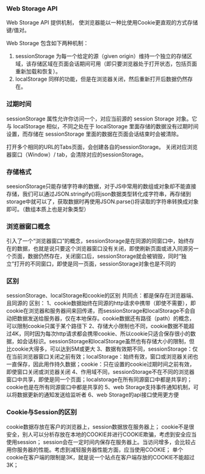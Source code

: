 ### Web Storage API

Web Storage API 提供机制， 使浏览器能以一种比使用Cookie更直观的方式存储键/值对。

Web Storage 包含如下两种机制：


1. sessionStorage 为每一个给定的源（given origin）维持一个独立的存储区域，该存储区域在页面会话期间可用（即只要浏览器处于打开状态，包括页面重新加载和恢复）。
2. localStorage 同样的功能，但是在浏览器关闭，然后重新打开后数据仍然存在。

### 过期时间

sessionStorage 属性允许你访问一个，对应当前源的 session Storage 对象。它与 localStorage 相似，不同之处在于 localStorage 里面存储的数据没有过期时间设置，而存储在 sessionStorage 里面的数据在页面会话结束时会被清除。

打开多个相同的URL的Tabs页面，会创建各自的sessionStorage。
关闭对应浏览器窗口（Window）/ tab，会清除对应的sessionStorage。


### 存储格式
seesionStorage只能存储字符串的数据，对于JS中常用的数组或对象却不能直接存储，我们可以通过JSON.stringify()将json数据类型转化成字符串，再存储到storage中就可以了，获取数据时再使用JSON.parse()将读取的字符串转换成对象即可。（数组本质上也是对象类型）

### 浏览器窗口概念

引入了一个“浏览器窗口”的概念，sessionStorage是在同源的同窗口中，始终存在的数据，也就是说只要这个浏览器窗口没有关闭，即使刷新页面或进入同源另一个页面，数据仍然存在，关闭窗口后，sessionStorage就会被销毁，同时“独立”打开的不同窗口，即使是同一页面，sessionStorage对象也是不同的


### 区别
sessionStorage、localStorage和cookie的区别 
共同点：都是保存在浏览器端、且同源的 
区别： 
1、cookie数据始终在同源的http请求中携带（即使不需要），即cookie在浏览器和服务器间来回传递，而sessionStorage和localStorage不会自动把数据发送给服务器，仅在本地保存。cookie数据还有路径（path）的概念，可以限制cookie只属于某个路径下 
2、存储大小限制也不同，cookie数据不能超过4K，同时因为每次http请求都会携带cookie、所以cookie只适合保存很小的数据，如会话标识。sessionStorage和localStorage虽然也有存储大小的限制，但比cookie大得多，可以达到5M或更大 
3、数据有效期不同，sessionStorage：仅在当前浏览器窗口关闭之前有效；localStorage：始终有效，窗口或浏览器关闭也一直保存，因此用作持久数据；cookie：只在设置的cookie过期时间之前有效，即使窗口关闭或浏览器关闭 
4、作用域不同，sessionStorage不在不同的浏览器窗口中共享，即使是同一个页面；localstorage在所有同源窗口中都是共享的；cookie也是在所有同源窗口中都是共享的 
5、web Storage支持事件通知机制，可以将数据更新的通知发送给监听者 
6、web Storage的api接口使用更方便


### Cookie与Session的区别

cookie数据存放在客户的浏览器上，session数据放在服务器上；
cookie不是很安全，别人可以分析存放在本地的COOKIE并进行COOKIE欺骗，考虑到安全应当使用session；
session会在一定时间内保存在服务器上。当访问增多，会比较占用你服务器的性能。考虑到减轻服务器性能方面，应当使用COOKIE；
单个cookie在客户端的限制是3K，就是说一个站点在客户端存放的COOKIE不能超过3K；